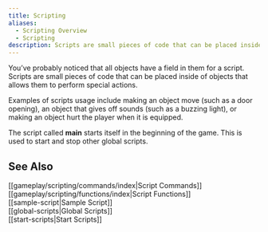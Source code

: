 ```yaml
---
title: Scripting
aliases:
  - Scripting Overview
  - Scripting
description: Scripts are small pieces of code that can be placed inside of objects that allows them to perform special actions.
---
```

You’ve probably noticed that all objects have a field in them for a script. Scripts are small pieces of code that can be placed inside of objects that allows them to perform special actions.

Examples of scripts usage include making an object move (such as a door opening), an object that gives off sounds (such as a buzzing light), or making an object hurt the player when it is equipped.

The script called **main** starts itself in the beginning of the game. This is used to start and stop other global scripts.

## See Also

[[gameplay/scripting/commands/index|Script Commands]]  
[[gameplay/scripting/functions/index|Script Functions]]  
[[sample-script|Sample Script]]  
[[global-scripts|Global Scripts]]  
[[start-scripts|Start Scripts]]  
